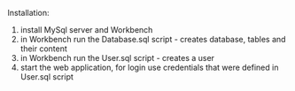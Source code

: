 Installation:
1. install MySql server and Workbench
2. in Workbench run the Database.sql script - creates database, tables and their content
3. in Workbench run the User.sql script - creates a user
4. start the web application, for login use credentials that were defined in User.sql script 